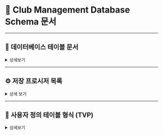 # 📘 Club Management Database Schema 문서

---

## 🧱 데이터베이스 테이블 문서

<details><summary> 상세보기 </summary>
  
  ### 🔹 config 테이블
  > 프로그램 구성 설정을 위한 테이블입니다.
> 프로그램 시작일, 각 테이블의 최신 채번코드, 핸디캡 점수 등 설정 정보가 있습니다

  📋**컬럼 구성**
  
  | 칼럼명 | 자료형 | NULL 여부 | PK/Index | 참조 관계 | 설명 |
  |--------|----------|------------|------|------|-------|
  | cf_code | int | ❌ | PK |  | 설정 코드 |
  | cf_title | varchar | ❌ | | | 설정 항목이름 |
  | cf_value | int | ❌ |  |  |설정 값 |
  | cf_strval | varchar | ✅ | |  | 설정 텍스트 값 |
  | cf_edate | datetime | ✅ |  |  |수정일 |

  <br>

  ### 🔹 member 테이블
  > 동호회 회원 정보를 저장하는 테이블입니다. 이름, 성별, 상태, 직책 등의 정보를 포함합니다.
  📋**컬럼 구성**
    
  | 칼럼명 | 자료형 | NULL 여부 | PK/Index | 참조 관계 | 설명 |
  |--------|--------|-----------|----------|-----------|------|
  | mem_code | int | ❌ | PK |  | 회원 코드 |
  | mem_name | varchar(50) | ❌ |  |  | 이름 |
  | mem_birth | varchar(4) | ✅ |  |  | 출생 연도 |
  | mem_gender | bit | ❌ |  |  | 성별 |
  | mem_position | int | ✅ |  |  | 직책 |
  | mem_pro | int | ✅ |  |  | 프로 여부 |
  | mem_status | int | ❌ |  |  | 회원 상태 |
  | mem_access | date | ❌ |  |  | 가입일 |
  | mem_secess | date | ❌ |  |  | 탈퇴일 |
  | mem_memo | varchar(100) | ✅ |  |  | 메모 |
  | mem_idate | datetime | ✅ |  |  | 등록일 |
  | mem_udate | datetime | ✅ |  |  | 수정일 |
  
  <br>
  
  ### 🔹 dues 테이블
  > 회비 납부 및 지출 이력을 저장하는 테이블입니다.
  📋**컬럼 구성**
  
  | 칼럼명 | 자료형 | NULL 여부 | PK/Index | 참조 관계 | 설명 |
  |--------|--------|-----------|----------|-----------|------|
  | du_code | int | ❌ | PK |  | 회비 코드 |
  | du_memcode | int | ✅ | FK | member(mem_code) | 회원 코드 |
  | du_date | date | ❌ |  |  | 일자 |
  | du_apply | int | ✅ |  |  | 적용 금액 |
  | du_pay | int | ✅ |  |  | 납부 금액 |
  | du_type | int | ❌ |  |  | 유형 (회비/지출/면제/기타입금 등) |
  | du_status | int | ❌ |  |  | 상태 |
  | du_memo | varchar(100) | ✅ |  |  | 메모 |
  | du_idate | datetime | ✅ |  |  | 등록일 |
  | du_udate | datetime | ✅ |  |  | 수정일 |
  
  <br>
  
   ### 🔹 attend 테이블
  > 회원이 특정 모임에 참가한 내역을 기록합니다. 개별 회원의 경기 참여 정보, 핸디캡, 성별, 프로 여부 등의 정보 포함하며, 경기 기록 시 게임별 참석자 등록을 위한 기초 정보 입니다
    
  📋**컬럼 구성**
  
  | 칼럼명 | 자료형 | NULL 여부 | PK/Index | 참조 관계 | 설명 |
  |--------|--------|-----------|----------|-----------|------|
  | att_match | int | ❌ | FK , IDX_attend| match(match_code) | 경기 코드 |
  | att_memcode | int | ✅ |  |  | 회원 코드 |
  | att_name | varchar(50) | ✅ |  |  | 이름 |
  | att_memtype | int | ❌ |  |  | 회원 구분 ( 1= 회원, 0 = 비회원) |
  | att_gender | bit | ❌ |  |  | 성별 |
  | att_pro | bit | ✅ |  |  | 프로 여부 |
  | att_handi | int | ✅ |  |  | 핸디 |
  | att_individual | bit | ✅ |  |  | 개인전 여부 |
  | att_allcover | bit | ✅ |  |  | 올커버 여부 |

  <br>

  ### 🔹 match 테이블
  > 모임 관리와 게임 기록을 위한 모임 단위 정보를 저장하는 마스터 테이블입니다.

📋**컬럼 구성**
  
  | 칼럼명 | 자료형 | NULL 여부 | PK/Index | 참조 관계 | 설명 |
  |--------|--------|-----------|----------|-----------|------|
  | match_code | int | ❌ | PK |  | 경기 코드 |
  | match_date | date | ❌ |  |  | 경기 일자 |
  | match_type | int | ❌ |  |  | 경기 유형 |
  | match_title | varchar(100) | ✅ |  |  | 제목 |
  | match_memo | varchar(100) | ✅ |  |  | 메모 |
  | match_recode | int | ✅ |  |  | 기록 여부 |
  | match_idate | datetime | ✅ |  |  | 등록일 |
  | match_udate | datetime | ✅ |  |  | 수정일 |
    
  <br>
  
  ### 🔹 games 테이블
  > match에 속한 개별 게임 목록입니다. 한 경기에는 여러 게임이 있을 수 있으며, 게임 순번과 타입을 관리합니다.

  📋**컬럼 구성**
  
  | 칼럼명 | 자료형 | NULL 여부 | PK/Index | 참조 관계 | 설명 |
  |--------|--------|-----------|----------|-----------|------|
  | game_match | int | ❌ | PK, FK | match(match_code) | 경기 코드 |
  | game_order | int | ❌ | PK |  | 경기 순번 |
  | game_type | int | ❌ |  |  | 경기 타입 |
  | game_player | int | ✅ |  |  | 플레이어 수 |
  
  <br>
  
  ### 🔹 players 테이블
  > 각 게임별 출전 선수 정보를 저장합니다.

  📋**컬럼 구성**
    
  | 칼럼명 | 자료형 | NULL 여부 | PK/Index | 참조 관계 | 설명 |
  |--------|--------|-----------|----------|-----------|------|
  | pl_match | int | ❌ | FK ,IDX_players | games(game_match) | 경기 코드 |
  | pl_game | int | ❌ | FK ,IDX_players| games(game_order) | 게임 순번 |
  | pl_group | int | ❌ |  |  | 그룹 번호 |
  | pl_member | int | ✅ |  |  | 회원 코드 |
  | pl_name | varchar(50) | ❌ |  |  | 이름 |
  | pl_score | int | ✅ |  |  | 점수 |
  | pl_allcover | bit | ✅ |  |  | 올커버 여부 |    
  
  <br>
  
  ### 🔹individualscore  테이블
  > 사이드 게임 개인전 결과를 저장하는 테이블로, 이름/순위/핸디 등 정보가 기록됩니다. 회원 여부와 관계없이 기록 가능합니다.

    📋**컬럼 구성**
  
  | 칼럼명 | 자료형 | NULL 여부 | PK/Index | 참조 관계 | 설명 |
  |--------|--------|-----------|----------|-----------|------|
  | is_match | int | ❌ | IDX_individualscore |  | 경기 코드 |
  | is_game | int | ❌ | IDX_individualscore |  | 게임 순번 |
  | is_name | varchar(50) | ❌ |  |  | 이름 |
  | is_memcode | int | ✅ |  |  | 회원 코드 |
  | is_rank | int | ❌ |  |  | 순위 |
  | is_handi | int | ✅ |  |  | 핸디 |
  
  <br>
  
  ### 🔹individualset  테이블
  > 사이드 게임 개인전 순위별 보상 설정 테이블입니다. 경기별로 순위에 따른 상금 및 핸디 정보를 포함합니다.

📋**컬럼 구성**
  
  | 칼럼명 | 자료형 | NULL 여부 | PK/Index | 참조 관계 | 설명 |
  |--------|--------|-----------|----------|-----------|------|
  | ind_match | int | ❌ | PK, FK | match(match_code) | 경기 코드 |
  | ind_rank | int | ❌ | PK |  | 순위 |
  | ind_prize | int | ✅ |  |  | 상금 |
  | ind_handi | int | ✅ |  |  | 핸디 보정 |

  <br>
</details>

---

## ⚙️ 저장 프로시저 목록

<details>
  <summary>상세 보기</summary>

  ### usp_UpdateConfig [환경설정 채번 코드 수정]
  > 회원, 회비 입출금, 모임 등 각 항목의 최신 채번코드를 업데이트 하는 프로시저입니다.
  > 신규 등록 후 각 항목에서 공통으로 사용할 수 있으며, 각 항목 마다 고유 코드 (cf_code)가 다릅니다. 
```sql
CREATE PROCEDURE [dbo].[usp_UpdateConfig]
	@code int, 
	@value int,
	@str varchar(50)
AS
BEGIN 
	SET NOCOUNT ON;
	UPDATE config SET cf_value = @value, cf_strval = @str, cf_edate = getdate() WHERE cf_code = @code
END
```
  ### 🔹 usp_InsertMember [회원 등록]
  > 회원 관리에서 새로운 회원 등록시 사용되는 프로시저입니다.

  ```sql
  CREATE PROCEDURE [dbo].[usp_InsertMember]
  	@name varchar(30),
  	@status int,
  	@birth varchar(4),
  	@gender int,
  	@position int,
  	@memo varchar(100),
  	@access date,
  	@pro int
  AS
  BEGIN
  	SET NOCOUNT ON;
  	DECLARE @memcode int
  	SET @memcode = (SELECT ISNULL(cf_value, 0) + 1 FROM config WHERE cf_code = 4);
  
  	INSERT INTO member(mem_code, mem_name, mem_status, mem_birth, mem_gender, mem_position, mem_memo, mem_access, mem_pro)
  	VALUES (@memcode, @name, @status, @birth, @gender, @position, @memo, @access, @pro);
  
  	EXEC usp_UpdateConfig @code = 4, @value = @memcode, @str = '';
  END
  ```
### 🔹 usp_UpdateMember [회원 수정]
> 회원정보 수정시 사용되는 프로시저입니다.
```sql
CREATE PROCEDURE [dbo].[usp_UpdateMember]
	@memcode int,
	@name varchar(30),
	@status int,
	@birth varchar(4),
	@gender int,
	@position int,
	@memo varchar(100),
	@access date,
	@secess date
AS 
BEGIN
  SET NOCOUNT ON;
	UPDATE member 
	SET mem_name = @name,
	mem_birth=@birth, 
	mem_status = @status,
	mem_gender = @gender, 
	mem_position = @position, 
	mem_access = @access, 
	mem_secess = @secess,
	mem_memo = @memo 
	WHERE mem_code = @memcode;
END
```

### 🔹 usp_InsertStatment [회비 입출금 내역 등록]
> 회비 관리에서 새로운 입급 또는 출금 내역을 등록시 사용하는 프로시저 입니다
```sql
CREATE PROCEDURE [dbo].[usp_InsertStatment]
	@date date,
	@apply int,
	@type int,
	@amount int,
	@memcode int,
	@detail VARCHAR(50),
	@memo VARCHAR(100)
AS 
BEGIN
	SET NOCOUNT ON;
	DECLARE @stateCode int
	SET @stateCode = (SELECT ISNULL(cf_value, 0) + 1 FROM config WHERE cf_code = 6);

	INSERT INTO dues(du_code, du_date, du_apply, du_type, du_pay, du_memcode, du_detail, du_memo, du_idate, du_udate, du_status) 
	VALUES(@stateCode, @date, @apply, @type, @amount, @memcode, @detail, @memo, GETDATE(), GETDATE(), 1);

	EXEC usp_UpdateConfig @code = 6, @value = @stateCode, @str = '';
END
```
### 🔹 usp_UpdateeStatement [회비 입출금 내역 수정]
> 회비 입출급 내역 정보를 수정하는 프로시저입니다
```sql
CREATE PROCEDURE [dbo].[usp_UpdateeStatement]
	@stateCode int,
	@date date,
	@apply int,
	@type int,
	@amount int,
	@memcode int,
	@detail VARCHAR(50),
	@memo VARCHAR(100)
AS
BEGIN
  SET NOCOUNT ON;
	UPDATE dues 
	SET du_date  = @date, 
	du_apply = @apply, 
	du_type  = @type, 
	du_pay  = @amount, 
	du_memcode = @memcode, 
	du_detail = @detail, 
	du_memo = @memo, 
	du_udate = GETDATE() , 
	du_status = 1 
	WHERE du_code =@stateCode;
END
```
### 🔹 usp_DeletStatment [회비 입출금 내역 삭제]
> 회비 입출금 내역 정보를 무효화 하는 프로시저입니다.
```sql
CREATE PROCEDURE [dbo].[usp_DeletStatment]
	@stateCode int
AS
BEGIN
  SET NOCOUNT ON;
	UPDATE dues SET du_status = 0 WHERE du_code = @stateCode;
END
```

  
### 🔹 usp_InsertMatch [모임 등록]
> 모임관리에서 새로운 모임 등록시 사용되는 프로시저 
 
```sql
CREATE PROCEDURE [dbo].[usp_InsertMatch]
    @title varchar(50),
    @host varchar(30),
    @date date,
    @type int,
    @memo varchar(100)
AS
BEGIN
    SET NOCOUNT ON;
    DECLARE @match int
    SET @match = (SELECT ISNULL(cf_value, 0) + 1 FROM config WHERE cf_code = 5);
  
    INSERT INTO match(match_code, match_title, match_host, match_date, match_type, match_memo, match_record) 
    VALUES(@match, @title, @host, @date, @type, @memo, 0);
 
    EXEC usp_UpdateConfig @code = 5, @value = @match, @str = '';
END
```

### 🔹 usp_UpdateMatch [모임 정보 수정]
> 모임관리에 등록된 모임의 정보를 수정 할 때 사용되는 프로시저 입니다
```sql
CREATE PROCEDURE [dbo].[usp_UpdateMatch]
	@match int,
	@title varchar(50),
	@host varchar(30),
	@date date,
	@type int,
	@memo varchar(100)
AS
BEGIN
	SET NOCOUNT ON;
	UPDATE match 
	SET match_title = @title, 
	match_host = @host, 
	match_date = @date, 
	match_type = @type, 
	match_memo = @memo 
	WHERE match_code = @match;
END
```
### 🔹 usp_UpdateMatchPlayer [모임 참가자 정보 수정]
> 모임관리에서 모임의 참가자 정보 등록 및 수정시 사용하는 프로시저입니다.
```sql
CREATE PROCEDURE [dbo].[usp_UpdateMatchPlayer]
	@match int,
	@PlayerList PlayerInfo READONLY
AS 
BEGIN
	SET NOCOUNT ON;
	IF EXISTS(SELECT 1 FROM attend WHERE att_match = @match)
	BEGIN
		DELETE FROM attend WHERE att_match = @match;
	END

	INSERT INTO attend (att_match, att_name, att_memcode, att_memtype, att_gender, att_pro, att_handi, att_individual, att_allcover) 
	SELECT @match, player_name, player_memcode, CASE WHEN player_memcode  = 0 THEN 2 ELSE 1 END, player_gender, player_isPro, player_handicap, 0, 0
	FROM @PlayerList;
END
```
### 🔹 usp_InsertGames [게임 등록]
> 게임 기록에서 선택된 모임의 게임을 등록하는 프로시저 입니다.
> 한 모임에 다수의 게밍을 등록 할 수 있으며, 프로그램에서 기존 게임을 수정 하더라도 삭제 후 재등록 하는 방식으로 사용됩니다.
```sql
CREATE PROCEDURE [dbo].[usp_InsertGames]
	@match int,
	@gamelist dbo.GameInfo READONLY
AS
BEGIN
	SET NOCOUNT ON;
	IF EXISTS( SELECT 1 FROM games WHERE game_match =  @match)
		BEGIN 
			DELETE FROM games WHERE game_match = @match
		END
	INSERT INTO games(game_match, game_order, game_type, game_player)
	SELECT @match, game_order, game_type, game_player
	FROM @gamelist

	UPDATE match SET match_record = 1 WHERE match_code = @match
END
```
### 🔹 usp_InsertGamePlayer [게임 플레이어 등록]
> 게임 기록에서 각 게임, 그룹별 참가자 설정 시 플레이어 등록 하는 사용하는 프로시저입니다.
> 수정 시에도 기존 사용자 모두 삭제 후 재등록 하는 방식으로 사용 됩니다.
```sql
CREATE PROCEDURE [dbo].[usp_InsertGamePlayer]
    @match INT,
    @game INT,
    @group INT,
    @PlayerList dbo.PlayerInfo READONLY
AS
BEGIN
	IF EXISTS (SELECT 1 FROM players WHERE pl_match = @match AND pl_game = @game AND pl_group = @group)
	BEGIN
		DELETE FROM players WHERE pl_match = @match AND pl_game = @game AND pl_group = @group
	END

	INSERT INTO players(pl_match, pl_game, pl_group, pl_member,pl_name,pl_score)
	SELECT @match, @game, @group, player_memcode, player_name,player_score  
	FROM @playerList;
END
```
### 🔹 usp_UpdatePlayerOption [게임 플레이어 옵션 설정]
>게임 기록에서 참가자의 성별, 프로 핸디 설정과 사이드게임 참여 여부 설정 시 사용되는 프로시저입니다.
```sql
CREATE PROCEDURE [dbo].[usp_UpdatePlayerOption]
	@match int,
	@name varchar(30),
	@gender int,
	@isPro int,
	@individual int,
	@allcover int,
	@handi int 
AS
BEGIN 
	SET NOCOUNT ON;
	UPDATE attend 
	SET att_gender = @gender, 
	att_pro = @isPro, 
	att_individual = @individual, 
	att_allcover = @allcover, 
	att_handi = @handi
    WHERE att_match = @match AND att_name = @name
END
```
### 🔹 usp_InsertIndividaulRank [사이드게임 개인전 순위 등록]
> 게임 기록에서 사이드 게임 개인전에 순위 등록
```sql
CREATE PROCEDURE [dbo].[usp_InsertIndividaulRank]
	@match int,
	@game int,
	@IndiviDualRanks IndividualPlayer READONLY
AS
BEGIN
	SET NOCOUNT ON;
	IF EXISTS(SELECT 1 FROM individualscore WHERE is_match = @match AND is_game = @game)
	BEGIN
		DELETE FROM individualscore WHERE is_match = @match AND is_game = @game
	END
	INSERT INTO individualscore ( is_match, is_game, is_name, is_rank, is_handi) 
	SELECT  @match, @game, indp_name, indp_rank,  indp_handi FROM @IndiviDualRanks
END
```
### 🔹 usp_SetIndividualOption[사이드게임 개인전 보상 설정]
> 게임 기록에서 사이드게임 개인전의 순위 보상 및 핸디 설정 등록시 사용하는 프로시저 입니다
```sql
CREATE PROCEDURE [dbo].[usp_SetIndividualOption]
	@match int, 
	@individualList IndividualOption READONLY
AS
BEGIN
	SET NOCOUNT ON;
	IF EXISTS(SELECT 1 FROM individualset WHERE ind_match = @match)
		BEGIN
			DELETE FROM individualset WHERE ind_match = @match
		END
	INSERT INTO individualset(ind_match,  ind_rank, ind_prize, ind_handi)
	SELECT @match, indo_rank, indo_prize, indo_handi FROM @individualList
END
```
### 🔹 usp_UpdatePlayerScore [점수 입력]
> 게임 기록에서 플레이어 점수를 입력할 때 사용하는 프로시저 입니다.

```SQL
 CREATE PROCEDURE [dbo].[usp_UpdatePlayerScore]
	@match int,
	@game int,
	@name varchar(30),
	@allcover tinyint,
	@score int
AS 
BEGIN 
	SET NOCOUNT ON;
	UPDATE players 
	SET pl_score = @score , pl_allcover = @allcover 
	WHERE pl_match = @match AND pl_game = @game AND pl_name = @name
END 
```

### 

</details>

---

## 🧩 사용자 정의 테이블 형식 (TVP)

<details>
  <summary>상세보기</summary>
  
  ### 🔹 GameInfo 
> 매치에 포함된 여러 게임 정보를 일괄적으로 등록할 때 사용됩니다.

**🛠️ 사용 프로시저:**  
- `usp_InsertGames`

**📋 컬럼 구성:**

| 컬럼명 | 데이터형 | NULL 여부 | 설명 |
|--------|-----------|------------|------|
| game_order | int | ✅ | 게임 순서 |
| game_type | int | ✅ | 게임 유형 |
| game_player | int | ✅ | 참여 인원 |
| game_side | int | ✅ | 사이드 여부 |
| game_allcover | int | ✅ | 올커버 여부 |

<br>

---

### 🔹 IndividualOption
> 개인전의 각 순위별 상금 및 핸디캡 정보를 일괄 등록할 때 사용됩니다.

**🛠️ 사용 프로시저:**  
- `usp_SetIndividualOption`

**📋 컬럼 구성:**

| 컬럼명 | 데이터형 | NULL 여부 | 설명 |
|--------|-----------|------------|------|
| indo_rank | int | ❌ | 순위 |
| indo_prize | int | ❌ | 상금 |
| indo_handi | int | ✅ | 핸디캡 |

<br>

---

### 🔹 IndividualPlayer

> 게임 종료 후 사이드 게임 개인전의 플레이어들의 순위 및 핸디 정보를 기록하기 위해 사용됩니다.

**🛠️ 사용 프로시저:**  
- `usp_InsertIndividaulRank`

**📋 컬럼 구성:**

| 컬럼명 | 데이터형 | NULL 여부 | 설명 |
|--------|-----------|------------|------|
| indp_name | varchar(30) | ❌ | 플레이어 이름 |
| indp_handi | int | ❌ | 핸디캡 |
| indp_rank | int | ❌ | 순위 |

<br>

---

### 🔹 PlayerInfo

> 선수 등록, 참가자 명단 구성, 점수 입력 등 다양한 상황에서 사용됩니다.

**🛠️ 사용 프로시저:**  
- `usp_InsertGamePlayer`
- `usp_UpdateMatchPlayer`

**📋 컬럼 구성:**

| 컬럼명 | 데이터형 | NULL 여부 | 설명 |
|--------|-----------|------------|------|
| player_memcode | int | ✅ | 회원 코드 |
| player_name | varchar(20) | ✅ | 이름 |
| player_gender | tinyint | ✅ | 성별 |
| player_handicap | int | ✅ | 핸디캡 |
| player_isPro | tinyint | ✅ | 프로 여부 |
| player_individual | tinyint | ✅ | 개인전 여부 |
| player_allcover | tinyint | ✅ | 올커버 여부 |
| player_isAllcover | tinyint | ✅ | 올커버 여부2 |
| player_score | int | ✅ | 점수 |


</details>

